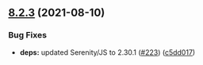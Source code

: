## [8.2.3](https://github.com/protractor-cucumber-framework/protractor-cucumber-framework/compare/v8.2.2...v8.2.3) (2021-08-10)


### Bug Fixes

* **deps:** updated Serenity/JS to 2.30.1 ([#223](https://github.com/protractor-cucumber-framework/protractor-cucumber-framework/issues/223)) ([c5dd017](https://github.com/protractor-cucumber-framework/protractor-cucumber-framework/commit/c5dd0173268e22e15b25383f156ee503cfce276c))
